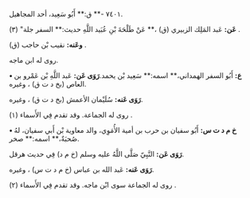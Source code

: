 ٧٤٠١ -** ق:** أَبُو سَعِيد، أحد المجاهيل.

**عَن:** عَبد المَلِك الزبيري (ق) ،** عَنْ طَلْحَةَ بْنِ عُبَيد اللَّهِ حديث:** السفر جلة" (٣) .

**وعَنه:** نقيب بْن حاجب (ق) .

روى له ابن ماجه.

**• ع:** أَبُو السفر الهمداني،** اسمه:** سَعِيد بْن يحمد.**رَوَى عَن:** عَبد اللَّهِ بْن عَمْرو بن العاص (بخ د ت ق) ، وغيره.

**رَوَى عَنه:** سُلَيْمان الأعمش (بخ د ت ق) ، وغيره.

روى له الجماعة. وقد تقدم فِي الأَسماء (١) .

**• خ م د ت س:** أَبُو سفيان بن حرب بن أمية الأُمَوِي، والد معاوية بْن أَبي سفيان، لهُ صُحبَةٌ،** اسمه:** صخر.

**رَوَى عَن:** النَّبِيّ صَلَّى اللَّهُ عليه وسلم (خ م د) فِي حديث هرقل.

**رَوَى عَنه:** عَبد الله بن عباس (خ م د ت س) ، وغيره.

روى له الجماعة سوى ابْن ماجه. وقد تقدم فِي الأَسماء (٢) .